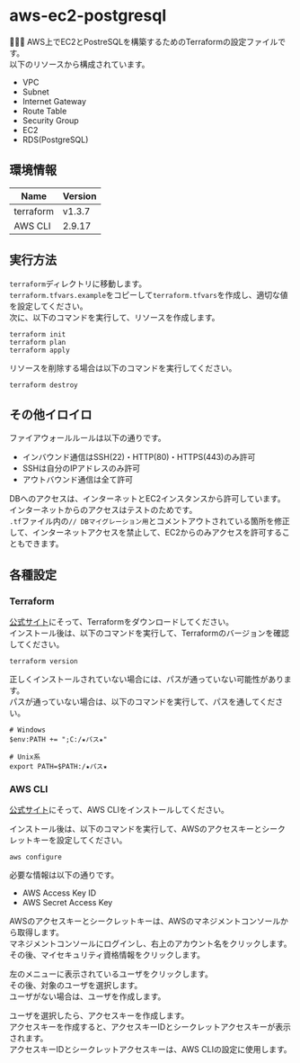 # aws-ec2-postgresql

🦬🦬🦬 AWS上でEC2とPostreSQLを構築するためのTerraformの設定ファイルです。  
以下のリソースから構成されています。  

* VPC
* Subnet
* Internet Gateway
* Route Table
* Security Group
* EC2
* RDS(PostgreSQL)

## 環境情報

| Name | Version |
| ---- | ---- |
| terraform | v1.3.7 |
| AWS CLI | 2.9.17 |

## 実行方法

`terraform`ディレクトリに移動します。  
`terraform.tfvars.example`をコピーして`terraform.tfvars`を作成し、適切な値を設定してください。  
次に、以下のコマンドを実行して、リソースを作成します。  

```shell
terraform init
terraform plan
terraform apply
```

リソースを削除する場合は以下のコマンドを実行してください。  

```shell
terraform destroy
```

## その他イロイロ

ファイアウォールルールは以下の通りです。  

* インバウンド通信はSSH(22)・HTTP(80)・HTTPS(443)のみ許可
* SSHは自分のIPアドレスのみ許可
* アウトバウンド通信は全て許可

DBへのアクセスは、インターネットとEC2インスタンスから許可しています。  
インターネットからのアクセスはテストのためです。  
`.tf`ファイル内の`// DBマイグレーション用`とコメントアウトされている箇所を修正して、インターネットアクセスを禁止して、EC2からのみアクセスを許可することもできます。  

## 各種設定

### Terraform

[公式サイト](https://developer.hashicorp.com/terraform/downloads)にそって、Terraformをダウンロードしてください。  
インストール後は、以下のコマンドを実行して、Terraformのバージョンを確認してください。  

```shell
terraform version
```

正しくインストールされていない場合には、パスが通っていない可能性があります。  
パスが通っていない場合は、以下のコマンドを実行して、パスを通してください。  

```shell
# Windows
$env:PATH += ";C:/★パス★"

# Unix系
export PATH=$PATH:/★パス★
```

### AWS CLI

[公式サイト](https://docs.aws.amazon.com/ja_jp/cli/latest/userguide/getting-started-install.html)にそって、AWS CLIをインストールしてください。  

インストール後は、以下のコマンドを実行して、AWSのアクセスキーとシークレットキーを設定してください。  

```shell
aws configure
```

必要な情報は以下の通りです。  

* AWS Access Key ID
* AWS Secret Access Key

AWSのアクセスキーとシークレットキーは、AWSのマネジメントコンソールから取得します。  
マネジメントコンソールにログインし、右上のアカウント名をクリックします。  
その後、マイセキュリティ資格情報をクリックします。  

左のメニューに表示されているユーザをクリックします。  
その後、対象のユーザを選択します。  
ユーザがない場合は、ユーザを作成します。  

ユーザを選択したら、アクセスキーを作成します。  
アクセスキーを作成すると、アクセスキーIDとシークレットアクセスキーが表示されます。  
アクセスキーIDとシークレットアクセスキーは、AWS CLIの設定に使用します。  
